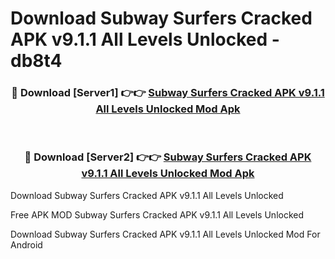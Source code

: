 # Download Subway Surfers Cracked APK v9.1.1 All Levels Unlocked - db8t4



<div align="center">
<h3>🔴 Download [Server1] 👉👉 <a href="https://momento.my/?title=Subway_Surfers_Cracked_APK_v9.1.1_All_Levels_Unlocked">Subway Surfers Cracked APK v9.1.1 All Levels Unlocked Mod Apk</a></h3><br>

<h3>🔴 Download [Server2] 👉👉 <a href="https://momento.my/?title=Subway_Surfers_Cracked_APK_v9.1.1_All_Levels_Unlocked">Subway Surfers Cracked APK v9.1.1 All Levels Unlocked Mod Apk</a></h3>
</div>



Download Subway Surfers Cracked APK v9.1.1 All Levels Unlocked 

Free APK MOD Subway Surfers Cracked APK v9.1.1 All Levels Unlocked 

Download Subway Surfers Cracked APK v9.1.1 All Levels Unlocked Mod For Android
